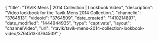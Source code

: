 {
    "title": "TAVIK Mens | 2014 Collection | Lookbook Video",
    "description": "Video lookbook for the Tavik Mens 2014 Collection.",
    "channelid": "3764513",
    "videoid": "3764509",
    "date_created": "1410214897",
    "date_modified": "1444944935",
    "type": "captivate",
    "layout": "channelVideo",
    "url": "\/tavik\/tavik-mens-2014-collection-lookbook-video\/3764513-3764509"
}